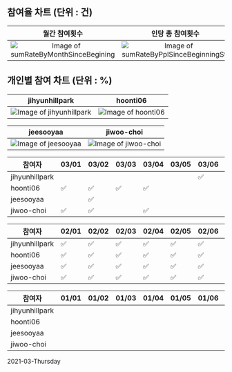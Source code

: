 ## 참여율 차트 (단위 : 건)
|월간 참여횟수|인당 총 참여횟수|
|:-:|:-:
|![Image of sumRateByMonthSinceBegining](https://quickchart.io/chart?c={"type":"bar","data":{"labels":["202101","202102","202103"],"datasets":[{"backgroundColor":"rgb(75,192,192)","data":[32,68,32]}]},"options":{"legend":{"display":false}}})|![Image of sumRateByPplSinceBeginningStr](https://quickchart.io/chart?c={"type":"bar","data":{"labels":["jihyunhillpark","hoonti06","jeesooyaa","jiwoo-choi"],"datasets":[{"backgroundColor":"rgb(255,99,132)","data":[20,41,28,38]}]},"options":{"legend":{"display":false}}})
## 개인별 참여 차트 (단위 : %)
|jihyunhillpark|hoonti06
|:-:|:-:
|![Image of jihyunhillpark](https://quickchart.io/chart?c={"type":"bar","data":{"labels":["2021-01","2021-02","2021-03"],"datasets":[{"backgroundColor":"rgb(54,162,235)","data":[23,39,6]}]},"options":{"legend":{"display":false},"scales":{"yAxes":[{"ticks":{"stepSize":5,"min":0,"max":100}}]}}})|![Image of hoonti06](https://quickchart.io/chart?c={"type":"bar","data":{"labels":["2021-01","2021-02","2021-03"],"datasets":[{"backgroundColor":"rgb(54,162,235)","data":[29,71,39]}]},"options":{"legend":{"display":false},"scales":{"yAxes":[{"ticks":{"stepSize":5,"min":0,"max":100}}]}}})

|jeesooyaa|jiwoo-choi
|:-:|:-:
|![Image of jeesooyaa](https://quickchart.io/chart?c={"type":"bar","data":{"labels":["2021-01","2021-02","2021-03"],"datasets":[{"backgroundColor":"rgb(54,162,235)","data":[26,50,19]}]},"options":{"legend":{"display":false},"scales":{"yAxes":[{"ticks":{"stepSize":5,"min":0,"max":100}}]}}})|![Image of jiwoo-choi](https://quickchart.io/chart?c={"type":"bar","data":{"labels":["2021-01","2021-02","2021-03"],"datasets":[{"backgroundColor":"rgb(54,162,235)","data":[26,71,32]}]},"options":{"legend":{"display":false},"scales":{"yAxes":[{"ticks":{"stepSize":5,"min":0,"max":100}}]}}})

참여자|03/01|03/02|03/03|03/04|03/05|03/06|03/07|03/08|03/09|03/10|03/11|03/12|03/13|03/14|03/15|03/16|03/17|03/18|03/19|03/20|03/21|03/22|03/23|03/24|03/25|03/26|03/27|03/28|03/29|03/30|03/31
|--|--|--|--|--|--|--|--|--|--|--|--|--|--|--|--|--|--|--|--|--|--|--|--|--|--|--|--|--|--|--|--
jihyunhillpark| | | | | |✅| | | | | | | |✅| | | | | | | | | | | | | | 
hoonti06|✅|✅|✅|✅| | | | |✅|✅|✅| | |✅|✅|✅| |✅| |✅| | | | | | | | 
jeesooyaa| |✅| | | | | |✅| | | | | |✅|✅| |✅| |✅| | | | | | | | | 
jiwoo-choi|✅|✅| |✅| | |✅|✅|✅| | |✅| |✅|✅| | | | |✅| | | | | | | | 

참여자|02/01|02/02|02/03|02/04|02/05|02/06|02/07|02/08|02/09|02/10|02/11|02/12|02/13|02/14|02/15|02/16|02/17|02/18|02/19|02/20|02/21|02/22|02/23|02/24|02/25|02/26|02/27|02/28
|--|--|--|--|--|--|--|--|--|--|--|--|--|--|--|--|--|--|--|--|--|--|--|--|--|--|--|--|--
jihyunhillpark|✅|✅|✅|✅|✅|✅| |✅| |✅|✅| | | |✅|✅| | | | | | | | | | | | 
hoonti06|✅|✅|✅|✅|✅|✅| | |✅|✅| |✅| | |✅|✅|✅|✅|✅|✅| |✅|✅|✅|✅|✅| | 
jeesooyaa|✅|✅|✅|✅|✅|✅| | |✅| |✅| |✅| |✅| |✅|✅| |✅| | |✅| | | | | 
jiwoo-choi|✅|✅|✅|✅|✅|✅| |✅| |✅| | | | |✅|✅|✅|✅|✅|✅| |✅|✅|✅|✅|✅| |✅

참여자|01/01|01/02|01/03|01/04|01/05|01/06|01/07|01/08|01/09|01/10|01/11|01/12|01/13|01/14|01/15|01/16|01/17|01/18|01/19|01/20|01/21|01/22|01/23|01/24|01/25|01/26|01/27|01/28|01/29|01/30|01/31
|--|--|--|--|--|--|--|--|--|--|--|--|--|--|--|--|--|--|--|--|--|--|--|--|--|--|--|--|--|--|--|--
jihyunhillpark| | | | | | | | | | | | | | | | | | | | | | |✅|✅|✅| |✅| |✅|✅|✅
hoonti06| | | | | | | | | | | | | | | | | | | | | | |✅|✅|✅|✅|✅|✅|✅|✅|✅
jeesooyaa| | | | | | | | | | | | | | | | | | | | | | |✅|✅|✅|✅|✅| |✅|✅|✅
jiwoo-choi| | | | | | | | | | | | | | | | | | | | | | |✅|✅|✅|✅|✅|✅|✅| |✅


2021-03-Thursday